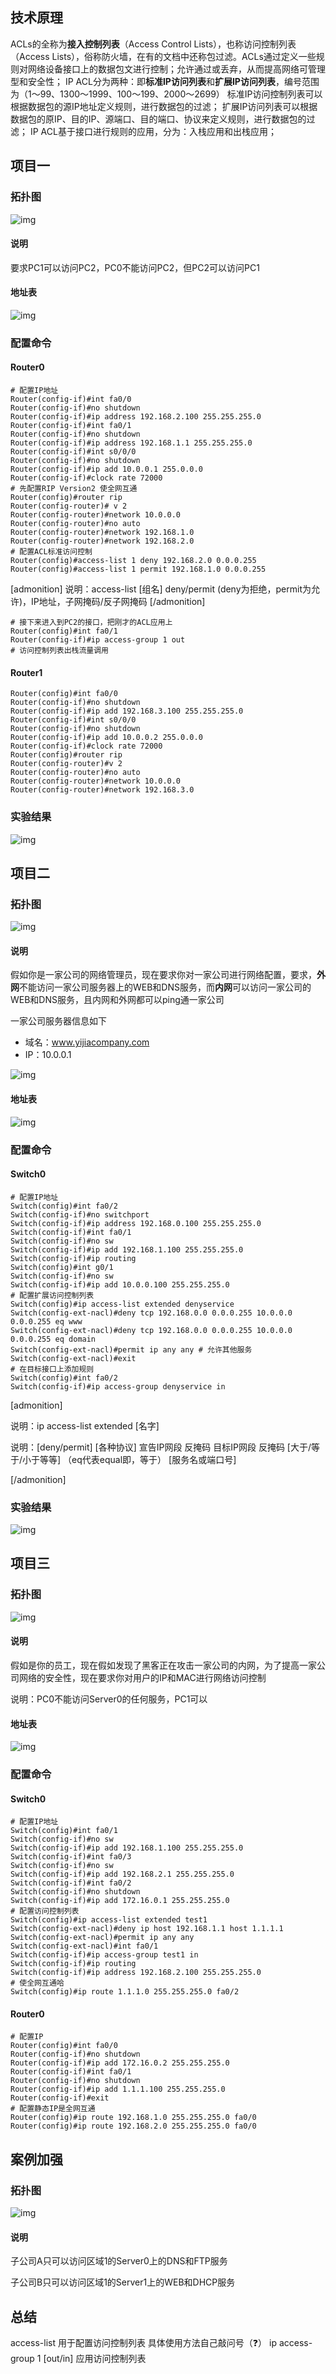 ## 技术原理

ACLs的全称为**接入控制列表**（Access Control Lists），也称访问控制列表（Access Lists），俗称防火墙，在有的文档中还称包过滤。ACLs通过定义一些规则对网络设备接口上的数据包文进行控制；允许通过或丢弃，从而提高网络可管理型和安全性；
IP ACL分为两种：即**标准IP访问列表**和**扩展IP访问列表**，编号范围为（1～99、1300～1999、100～199、2000～2699）
标准IP访问控制列表可以根据数据包的源IP地址定义规则，进行数据包的过滤；
扩展IP访问列表可以根据数据包的原IP、目的IP、源端口、目的端口、协议来定义规则，进行数据包的过滤；
IP ACL基于接口进行规则的应用，分为：入栈应用和出栈应用；

## 项目一

### 拓扑图

![img](https://bfs.iloli.moe/img/2021/02/WeChat-Screenshot_20210226105034.png)

#### 说明

要求PC1可以访问PC2，PC0不能访问PC2，但PC2可以访问PC1

#### 地址表

![img](https://bfs.iloli.moe/img/2021/02/WeChat-Screenshot_20210226110017.png)

### 配置命令

#### Router0

```
# 配置IP地址
Router(config-if)#int fa0/0
Router(config-if)#no shutdown
Router(config-if)#ip address 192.168.2.100 255.255.255.0
Router(config-if)#int fa0/1
Router(config-if)#no shutdown 
Router(config-if)#ip address 192.168.1.1 255.255.255.0
Router(config-if)#int s0/0/0
Router(config-if)#no shutdown 
Router(config-if)#ip add 10.0.0.1 255.0.0.0
Router(config-if)#clock rate 72000
# 先配置RIP Version2 使全网互通
Router(config)#router rip 
Router(config-router)# v 2
Router(config-router)#network 10.0.0.0
Router(config-router)#no auto
Router(config-router)#network 192.168.1.0
Router(config-router)#network 192.168.2.0
# 配置ACL标准访问控制
Router(config)#access-list 1 deny 192.168.2.0 0.0.0.255
Router(config)#access-list 1 permit 192.168.1.0 0.0.0.255
```

[admonition] 说明：access-list [组名] deny/permit (deny为拒绝，permit为允许)，IP地址，子网掩码/反子网掩码 [/admonition]

```
# 接下来进入到PC2的接口，把刚才的ACL应用上
Router(config)#int fa0/1
Router(config-if)#ip access-group 1 out
# 访问控制列表出栈流量调用
```

#### Router1

```
Router(config)#int fa0/0
Router(config-if)#no shutdown 
Router(config-if)#ip add 192.168.3.100 255.255.255.0
Router(config-if)#int s0/0/0
Router(config-if)#no shutdown 
Router(config-if)#ip add 10.0.0.2 255.0.0.0 
Router(config-if)#clock rate 72000
Router(config)#router rip 
Router(config-router)#v 2
Router(config-router)#no auto
Router(config-router)#network 10.0.0.0
Router(config-router)#network 192.168.3.0
```

### 实验结果

![img](https://bfs.iloli.moe/img/2021/02/WeChat-Screenshot_20210226111024.png)

## 项目二

### 拓扑图

![img](https://bfs.iloli.moe/img/2021/02/WeChat-Screenshot_20210226112546.png)

#### 说明

假如你是一家公司的网络管理员，现在要求你对一家公司进行网络配置，要求，**外网**不能访问一家公司服务器上的WEB和DNS服务，而**内网**可以访问一家公司的WEB和DNS服务，且内网和外网都可以ping通一家公司

一家公司服务器信息如下

- 域名：www.yijiacompany.com
- IP：10.0.0.1

![img](https://bfs.iloli.moe/img/2021/02/WeChat-Screenshot_20210226112537.png)

#### 地址表

![img](https://bfs.iloli.moe/img/2021/02/WeChat-Image_20210226112925.png)

### 配置命令

#### Switch0

```
# 配置IP地址
Switch(config)#int fa0/2
Switch(config-if)#no switchport 
Switch(config-if)#ip address 192.168.0.100 255.255.255.0
Switch(config-if)#int fa0/1
Switch(config-if)#no sw
Switch(config-if)#ip add 192.168.1.100 255.255.255.0
Switch(config-if)#ip routing
Switch(config)#int g0/1
Switch(config-if)#no sw
Switch(config-if)#ip add 10.0.0.100 255.255.255.0
# 配置扩展访问控制列表
Switch(config)#ip access-list extended denyservice
Switch(config-ext-nacl)#deny tcp 192.168.0.0 0.0.0.255 10.0.0.0 0.0.0.255 eq www
Switch(config-ext-nacl)#deny tcp 192.168.0.0 0.0.0.255 10.0.0.0 0.0.0.255 eq domain
Switch(config-ext-nacl)#permit ip any any # 允许其他服务
Switch(config-ext-nacl)#exit
# 在目标接口上添加规则
Switch(config)#int fa0/2
Switch(config-if)#ip access-group denyservice in
```

[admonition]

说明：ip access-list extended [名字]

说明：[deny/permit] [各种协议] 宣告IP网段 反掩码 目标IP网段 反掩码 [大于/等于/小于等等] （eq代表equal即，等于） [服务名或端口号]

[/admonition]

### 实验结果

![img](https://bfs.iloli.moe/img/2021/02/WeChat-Screenshot_20210226140232.png)

## 项目三

### 拓扑图

![img](https://bfs.iloli.moe/img/2021/02/WeChat-Screenshot_20210226153521.png)

#### 说明

假如是你的员工，现在假如发现了黑客正在攻击一家公司的内网，为了提高一家公司网络的安全性，现在要求你对用户的IP和MAC进行网络访问控制

说明：PC0不能访问Server0的任何服务，PC1可以

#### 地址表

 

![img](https://bfs.iloli.moe/img/2021/02/WeChat-Image_20210226154408.png)

### 配置命令

#### Switch0

```
# 配置IP地址
Switch(config)#int fa0/1
Switch(config-if)#no sw
Switch(config-if)#ip add 192.168.1.100 255.255.255.0
Switch(config-if)#int fa0/3
Switch(config-if)#no sw
Switch(config-if)#ip add 192.168.2.1 255.255.255.0
Switch(config-if)#int fa0/2
Switch(config-if)#no shutdown 
Switch(config-if)#ip add 172.16.0.1 255.255.255.0
# 配置访问控制列表
Switch(config)#ip access-list extended test1
Switch(config-ext-nacl)#deny ip host 192.168.1.1 host 1.1.1.1
Switch(config-ext-nacl)#permit ip any any
Switch(config-ext-nacl)#int fa0/1
Switch(config-if)#ip access-group test1 in
Switch(config-if)#ip routing
Switch(config-if)#ip address 192.168.2.100 255.255.255.0
# 使全网互通哈
Switch(config)#ip route 1.1.1.0 255.255.255.0 fa0/2
```

#### Router0

```
# 配置IP
Router(config)#int fa0/0
Router(config-if)#no shutdown 
Router(config-if)#ip add 172.16.0.2 255.255.255.0
Router(config-if)#int fa0/1
Router(config-if)#no shutdown 
Router(config-if)#ip add 1.1.1.100 255.255.255.0
Router(config-if)#exit
# 配置静态IP是全网互通
Router(config)#ip route 192.168.1.0 255.255.255.0 fa0/0
Router(config)#ip route 192.168.2.0 255.255.255.0 fa0/0
```

## 案例加强

### 拓扑图

![img](https://bfs.iloli.moe/img/2021/02/WeChat-Screenshot_20210226161339.png)

#### 说明

子公司A只可以访问区域1的Server0上的DNS和FTP服务

子公司B只可以访问区域1的Server1上的WEB和DHCP服务

## 总结

access-list 用于配置访问控制列表
具体使用方法自己敲问号（❓）
ip access-group 1 [out/in] 应用访问控制列表

 

 

 

 

 

 

 